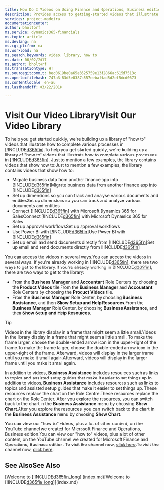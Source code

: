 ```yaml
---
title: How Do I Videos on Using Finance and Operations, Business edition | Microsoft Docs
description: Provides access to getting-started videos that illustrate how to do common tasks.
services: project-madeira
documentationcenter: 
author: bholtorf
ms.service: dynamics365-financials
ms.topic: article
ms.devlang: na
ms.tgt_pltfrm: na
ms.workload: na
ms.search.keywords: video, library, how to
ms.date: 06/02/2017
ms.author: bholtorf
ms.translationtype: HT
ms.sourcegitcommit: bec0619be0a65e3625759e13d2866ac615d7513c
ms.openlocfilehash: 747a3f83d5e0387a557eebaf9ad5d2ef5dcd0673
ms.contentlocale: en-au
ms.lasthandoff: 03/22/2018

---
```

# <a name="visit-our-video-library"></a><span data-ttu-id="8c8a4-103">Visit Our Video Library</span><span class="sxs-lookup"><span data-stu-id="8c8a4-103">Visit Our Video Library</span></span>
<span data-ttu-id="8c8a4-104">To help you get started quickly, we're building up a library of "how to" videos that illustrate how to complete various processes in [!INCLUDE[d365fin](includes/d365fin_md.md)].</span><span class="sxs-lookup"><span data-stu-id="8c8a4-104">To help you get started quickly, we're building up a library of "how to" videos that illustrate how to complete various processes in [!INCLUDE[d365fin](includes/d365fin_md.md)].</span></span> <span data-ttu-id="8c8a4-105">Just to mention a few examples, the library contains videos that show how to:</span><span class="sxs-lookup"><span data-stu-id="8c8a4-105">Just to mention a few examples, the library contains videos that show how to:</span></span>  

* <span data-ttu-id="8c8a4-106">Migrate business data from another finance app into [!INCLUDE[d365fin](includes/d365fin_md.md)]</span><span class="sxs-lookup"><span data-stu-id="8c8a4-106">Migrate business data from another finance app into [!INCLUDE[d365fin](includes/d365fin_md.md)]</span></span>  
* <span data-ttu-id="8c8a4-107">Set up dimensions so you can track and analyse various documents and entities</span><span class="sxs-lookup"><span data-stu-id="8c8a4-107">Set up dimensions so you can track and analyze various documents and entities</span></span>
* <span data-ttu-id="8c8a4-108">Connect [!INCLUDE[d365fin](includes/d365fin_md.md)] with Microsoft Dynamics 365 for Sales</span><span class="sxs-lookup"><span data-stu-id="8c8a4-108">Connect [!INCLUDE[d365fin](includes/d365fin_md.md)] with Microsoft Dynamics 365 for Sales</span></span>
* <span data-ttu-id="8c8a4-109">Set up approval workflows</span><span class="sxs-lookup"><span data-stu-id="8c8a4-109">Set up approval workflows</span></span>  
* <span data-ttu-id="8c8a4-110">Use Power BI with [!INCLUDE[d365fin](includes/d365fin_md.md)]</span><span class="sxs-lookup"><span data-stu-id="8c8a4-110">Use Power BI with [!INCLUDE[d365fin](includes/d365fin_md.md)]</span></span>  
* <span data-ttu-id="8c8a4-111">Set up email and send documents directly from [!INCLUDE[d365fin](includes/d365fin_md.md)]</span><span class="sxs-lookup"><span data-stu-id="8c8a4-111">Set up email and send documents directly from [!INCLUDE[d365fin](includes/d365fin_md.md)]</span></span>  

<span data-ttu-id="8c8a4-112">You can access the videos in several ways.</span><span class="sxs-lookup"><span data-stu-id="8c8a4-112">You can access the videos in several ways.</span></span> <span data-ttu-id="8c8a4-113">If you're already working in [!INCLUDE[d365fin](includes/d365fin_md.md)], there are two ways to get to the library:</span><span class="sxs-lookup"><span data-stu-id="8c8a4-113">If you're already working in [!INCLUDE[d365fin](includes/d365fin_md.md)], there are two ways to get to the library:</span></span>

* <span data-ttu-id="8c8a4-114">From the **Business Manager** and **Accountant** Role Centers by choosing the **Product Videos** tile.</span><span class="sxs-lookup"><span data-stu-id="8c8a4-114">From the **Business Manager** and **Accountant** Role Centers by choosing the **Product Videos** tile.</span></span>  
* <span data-ttu-id="8c8a4-115">From the **Business Manager** Role Center, by choosing **Business Assistance**, and then **Show Setup and Help Resources**.</span><span class="sxs-lookup"><span data-stu-id="8c8a4-115">From the **Business Manager** Role Center, by choosing **Business Assistance**, and then **Show Setup and Help Resources**.</span></span>  

> [!Tip]  
> <span data-ttu-id="8c8a4-116">Videos in the library display in a frame that might seem a little small.</span><span class="sxs-lookup"><span data-stu-id="8c8a4-116">Videos in the library display in a frame that might seem a little small.</span></span> <span data-ttu-id="8c8a4-117">To make the frame larger, choose the double-ended arrow icon in the upper-right of the frame.</span><span class="sxs-lookup"><span data-stu-id="8c8a4-117">To make the frame larger, choose the double-ended arrow icon in the upper-right of the frame.</span></span> <span data-ttu-id="8c8a4-118">Afterward, videos will display in the larger frame until you make it small again.</span><span class="sxs-lookup"><span data-stu-id="8c8a4-118">Afterward, videos will display in the larger frame until you make it small again.</span></span>  

<span data-ttu-id="8c8a4-119">In addition to videos, **Business Assistance** includes resources such as links to topics and assisted setup guides that make it easier to set things up.</span><span class="sxs-lookup"><span data-stu-id="8c8a4-119">In addition to videos, **Business Assistance** includes resources such as links to topics and assisted setup guides that make it easier to set things up.</span></span> <span data-ttu-id="8c8a4-120">These resources replace the chart on the Role Centre.</span><span class="sxs-lookup"><span data-stu-id="8c8a4-120">These resources replace the chart on the Role Center.</span></span> <span data-ttu-id="8c8a4-121">After you explore the resources, you can switch back to the chart in the **Business Assistance** menu by choosing **Show Chart**.</span><span class="sxs-lookup"><span data-stu-id="8c8a4-121">After you explore the resources, you can switch back to the chart in the **Business Assistance** menu by choosing **Show Chart**.</span></span>  
  
<span data-ttu-id="8c8a4-122">You can view our "how to" videos, plus a lot of other content, on the YouTube channel we created for Microsoft Finance and Operations, Business edition.</span><span class="sxs-lookup"><span data-stu-id="8c8a4-122">You can view our "how to" videos, plus a lot of other content, on the YouTube channel we created for Microsoft Finance and Operations, Business edition.</span></span> <span data-ttu-id="8c8a4-123">To visit the channel now, [click here](https://go.microsoft.com/fwlink/?linkid=851533).</span><span class="sxs-lookup"><span data-stu-id="8c8a4-123">To visit the channel now, [click here](https://go.microsoft.com/fwlink/?linkid=851533).</span></span>

## <a name="see-also"></a><span data-ttu-id="8c8a4-124">See Also</span><span class="sxs-lookup"><span data-stu-id="8c8a4-124">See Also</span></span>
<span data-ttu-id="8c8a4-125">[Welcome to [!INCLUDE[d365fin_long](includes/d365fin_long_md.md)]](index.md)</span><span class="sxs-lookup"><span data-stu-id="8c8a4-125">[Welcome to [!INCLUDE[d365fin_long](includes/d365fin_long_md.md)]](index.md)</span></span>

